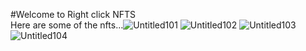  #Welcome to Right click NFTS  
 Here are some of the nfts...![Untitled101](https://user-images.githubusercontent.com/86265335/148697349-38aed755-18a1-4497-942c-49a56c5af9a0.png)
![Untitled102](https://user-images.githubusercontent.com/86265335/148697360-423634f4-9bd9-41fa-a03c-259a089777da.png)
![Untitled103](https://user-images.githubusercontent.com/86265335/148697370-5c673081-48ca-4412-97a4-3ab6dd61bb40.png)
![Untitled104](https://user-images.githubusercontent.com/86265335/148697377-22714f56-54ea-45a1-bb48-df244b28a70a.png)
  
